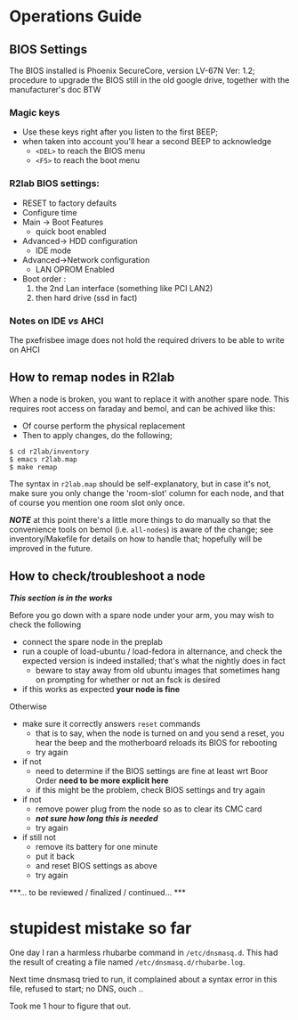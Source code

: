 # Operations Guide

## BIOS Settings

The BIOS installed is Phoenix SecureCore, version LV-67N Ver: 1.2; procedure to upgrade the BIOS still in the old google drive, together with the manufacturer's doc BTW

### Magic keys

* Use these keys right after you listen to the first BEEP;
* when taken into account you'll hear a second BEEP to acknowledge
  * `<DEL>` to reach the BIOS menu
  * `<F5>` to reach the boot menu

### R2lab BIOS settings:

* RESET to factory defaults
* Configure time
* Main -> Boot Features
  * quick boot enabled
* Advanced-> HDD configuration
  * IDE mode
* Advanced->Network configuration
  * LAN OPROM Enabled
* Boot order : 
  1. the 2nd Lan interface (something like PCI LAN2)
  1. then hard drive (ssd in fact)

### Notes on IDE *vs* AHCI

The pxefrisbee image does not hold the required drivers to be able to write on AHCI

## How to remap nodes in R2lab

When a node is broken, you want to replace it with another spare node.
This requires root access on faraday and bemol, and can be achived like this:

* Of course perform the physical replacement
* Then to apply changes, do the following; 

```
$ cd r2lab/inventory
$ emacs r2lab.map
$ make remap
```

The syntax in `r2lab.map` should be self-explanatory, but in case it's not, make sure you only change the 'room-slot' column for each node, and that of course you mention one room slot only once.

***NOTE*** at this point there's a little more things to do manually so that the convenience tools on bemol (i.e. `all-nodes`) is aware of the change; see inventory/Makefile for details on how to handle that; hopefully will be improved in the future.


## How to check/troubleshoot a node

***This section is in the works***

Before you go down with a spare node under your arm, you may wish to check the following

* connect the spare node in the preplab
* run a couple of load-ubuntu / load-fedora in alternance, and check the expected version is indeed installed; that's what the nightly does in fact
  * beware to stay away from old ubuntu images that sometimes hang on prompting for whether or not an fsck is desired
* if this works as expected **your node is fine**

Otherwise

* make sure it correctly answers `reset` commands
  * that is to say, when the node is turned on and you send a reset, you hear the beep and the motherboard reloads its BIOS for rebooting
  * try again
* if not
  * need to determine if the BIOS settings are fine at least wrt Boor Order **need to be more explicit here**
  * if this might be the problem, check BIOS settings and try again
* if not
  * remove power plug from the node so as to clear its CMC card
  * ***not sure how long this is needed***
  * try again
* if still not
  * remove its battery for one minute
  * put it back
  * and reset BIOS settings as above
  * try again

***... to be reviewed / finalized / continued... ***

# stupidest mistake so far

One day I ran a harmless rhubarbe command in `/etc/dnsmasq.d`. This had the result of creating a file named `/etc/dnsmasq.d/rhubarbe.log`. 

Next time dnsmasq tried to run, it complained about a syntax error in this file, refused to start; no DNS, ouch .. 

Took me 1 hour to figure that out. 